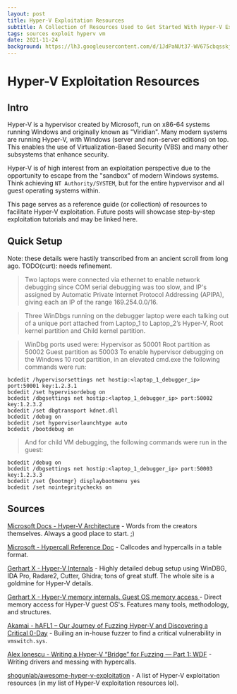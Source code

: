 ```yaml
---
layout: post
title: Hyper-V Exploitation Resources
subtitle: A Collection of Resources Used to Get Started With Hyper-V Exploitation
tags: sources exploit hyperv vm
date: 2021-11-24
background: https://lh3.googleusercontent.com/d/1JdPaNUt37-WV675cbqsskjcuJp0akekw
---
```


# Hyper-V Exploitation Resources

## Intro

Hyper-V is a hypervisor created by Microsoft, run on x86-64 systems running Windows and originally known as "Viridian". Many modern systems are running Hyper-V, with Windows (server and non-server editions) on top. This enables the use of Virtualization-Based Security (VBS) and many other subsystems that enhance security. 

Hyper-V is of high interest from an exploitation perspective due to the opportunity to escape from the "sandbox" of modern Windows systems. Think achieving `NT Authority/SYSTEM`, but for the entire hypvervisor and all guest operating systems within.

This page serves as a reference guide (or collection) of resources to facilitate Hyper-V exploitation. Future posts will showcase step-by-step exploitation tutorials and may be linked here.

## Quick Setup
Note: these details were hastily transcribed from an ancient scroll from long ago. TODO(curt): needs refinement. 

>Two laptops were connected via ethernet to enable network debugging since COM serial debugging was too slow, and IP's assigned by Automatic Private Internet Protocol Addressing (APIPA), giving each an IP of  the range 169.254.0.0/16.

>Three WinDbgs running on the debugger laptop were each talking out of a unique port attached from Laptop_1 to Laptop_2’s Hyper-V, Root kernel partition and Child kernel partition.

>WinDbg ports used were:
Hypervisor as 50001
Root partition as 50002
Guest partition as 50003
To enable hypervisor debugging on the Windows 10 root partition, in an elevated cmd.exe the following commands were run:

```
bcdedit /hypervisorsettings net hostip:<laptop_1_debugger_ip> port:50001 key:1.2.3.1
bcdedit /set hypervisordebug on 
bcdedit /dbgsettings net hostip:<laptop_1_debugger_ip> port:50002 key:1.2.3.2
bcdedit /set dbgtransport kdnet.dll 
bcdedit /debug on
bcdedit /set hypervisorlaunchtype auto
bcdedit /bootdebug on
```
>And for child VM debugging, the following commands were run in the guest:

```
bcdedit /debug on
bcdedit /dbgsettings net hostip:<laptop_1_debugger_ip> port:50003 key:1.2.3.3
bcdedit /set {bootmgr} displaybootmenu yes
bcdedit /set nointegritychecks on
```

## Sources

[Microsoft Docs - Hyper-V Architecture](https://learn.microsoft.com/en-us/windows-server/virtualization/hyper-v/architecture) - Words from the creators themselves. Always a good place to start. ;) 

[Microsoft - Hypercall Reference Doc](https://learn.microsoft.com/en-us/virtualization/hyper-v-on-windows/tlfs/hypercalls/overview) - Callcodes and hypercalls in a table format. 

[Gerhart X - Hyper-V Internals](https://hvinternals.blogspot.com/) - Highly detailed debug setup using WinDBG, IDA Pro, Radare2, Cutter, Ghidra; tons of great stuff. The whole site is a goldmine for Hyper-V details. 

[Gerhart X - Hyper-V memory internals. Guest OS memory access ](https://hvinternals.blogspot.com/2019/09/hyper-v-memory-internals-guest-os-memory-access.html) - Direct memory access for Hyper-V guest OS's. Features many tools, methodology, and structures. 

[Akamai - hAFL1 – Our Journey of Fuzzing Hyper-V and Discovering a Critical 0-Day](https://www.akamai.com/blog/security/discovering-a-critical-0-day) - Builing an in-house fuzzer to find a critical vulnerability in `vmswitch.sys`.

[Alex Ionescu - Writing a Hyper-V “Bridge” for Fuzzing — Part 1: WDF](https://www.alex-ionescu.com/writing-a-hyper-v-bridge-for-fuzzing-part-1-wdf/) - Writing drivers and messing with hypercalls.

[shogunlab/awesome-hyper-v-exploitation](https://github.com/shogunlab/awesome-hyper-v-exploitation) - A list of Hyper-V exploitation resources (in my list of Hyper-V exploitation resources lol).

